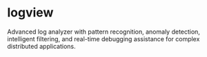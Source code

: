 # logview

Advanced log analyzer with pattern recognition, anomaly detection, intelligent filtering, and real-time debugging assistance for complex distributed applications.
